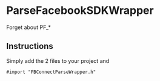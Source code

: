 ParseFacebookSDKWrapper
=======================

Forget about PF_*

Instructions
------------
Simply add the 2 files to your project and

`#import "FBConnectParseWrapper.h"`